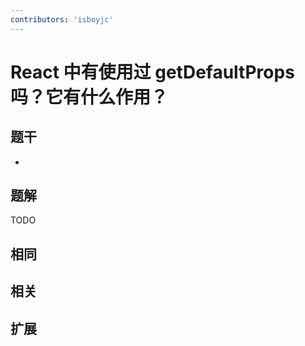 ```yaml
---
contributors: 'isboyjc'
---
```


# React 中有使用过 getDefaultProps 吗？它有什么作用？


## 题干

- 



## 题解

<!-- ::: details 点我查看题解 -->

  TODO

<!-- ::: -->



## 相同


## 相关


## 扩展

